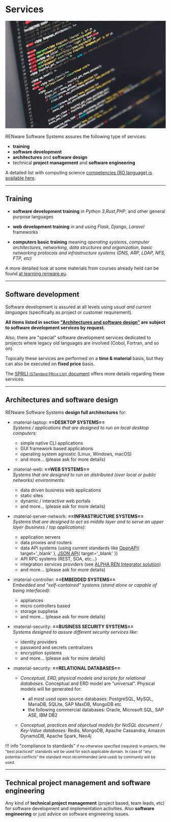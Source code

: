 # Services

![codind pict](pictures/software_1280.jpg)

RENware Software Systems assures the following type of services:

* **training**
* **software development**
* **architectures** and **software design**
* technical **project management** and **software engineering**


A detailed list with computing science [competencies (RO language) is available here](competente.md).




---
## Training

* **software development training** in *Python 3*,*Rust*,*PHP*, and other general purpose languages

* **web development training** in and using *Flask*, *Django*, *Laravel* frameworks

* **computers basic training** meaning *operating systems*, *computer architectures*, *networking*, *data structures and organization*, *basic networking protocols and infrastructure systems (DNS, ARP, LDAP, NFS, FTP, etc)*


A more detailed look at some materials from courses already held can be found [at learning.renware.eu](http://learning.renware.eu).




---
## Software development

Software development is assured at all levels using *usual and current languages* (specifically as project or customer requirement).

**All items listed in section ["Architectures and software design"](#architectures-and-software-design) are subject to software development services by request**.

Also, there are "special" software development services dedicated to projects where legacy old languages are involved (Cobol, Fortran, and so on).

Topically these services are performed on a **time & material** basis, but they can also be executed on **fixed price** basis.

The [SPRILI <small>(STandard PRice LIst)</small> document](ready-made-docs/RENware_SPRILI_Standard_Price_List_EN.pdf) offers more details regarding these services.




---
## Architectures and software design

RENware Software Systems **design full architectures** for:

<div class="grid cards" markdown>

- :material-laptop: **==DESKTOP SYSTEMS==**<br>
    _Systems / applications that are designed to run on local desktop computers:_
    * simple native CLI applications
    * GUI framework based applications
    * operating system agnostic (Linux, Windows, macOS)
    * and more... (please ask for more details)


- :material-web: **==WEB SYSTEMS==**<br>
    _Systems that are designed to run on distributed (over local or public networks) environments:_
    * data driven business web applications
    * static sites
    * dynamic / interactive web portals
    * and more... (please ask for more details)


- :material-server-network: **==INFRASTRUCTURE SYSTEMS==**<br>
    _Systems that are designed to act as middle layer and to serve an upper layer (business / top applications):_
    * application servers
    * data proxies and routers
    * data API systems (using current standards like [OpenAPI](https://www.openapis.org/){ target='_blank' }, [JSON API](https://jsonapi.org/){ target='_blank' })
    * API RPC systems (REST, SOA, etc...)
    * integration services providers (see [ALPHA REN Integrator solution](http://arint.renware.eu))
    * and more... (please ask for more details)


- :material-controller: **==EMBEDDED SYSTEMS==**<br>
    _Embedded and "self-contained" systems (stand alone or capable of being interfaced):_
    * appliances
    * micro controllers based
    * storage suppliesa
    * and more... (please ask for more details)


- :material-security: **==BUSINESS SECURITY SYSTEMS==**<br>
    _Systems designed to assure different security services like:_
    * identity providers
    * password and secrets centralizers
    * encryption systems
    * and more... (please ask for more details)


- :material-security: **==RELATIONAL DATABASES==**<br>
    * _Conceptual, ERD, physical models and scripts for relational databases._ Conceptual and ERD model are "universal". Physical models will be generated for:
        * all most used open source databases: PostgreSQL, MySQL, MariaDB, SQLite, SAP MaxDB, MongoDB etc
        * the following commercial databases: Oracle, Microsoft SQL, SAP ASE, IBM DB2

    * _Conceptual, practices and objectual models for NoSQL document / Key-Value databases:_ Redis, MongoDB, Apache Cassandra, Amazon DynamoDB, Apache Spark, Neo4j


</div>




!!! info "compliance to standards"
    <small markdown>If no otherwise specified (required) in projects, the "best practiced" standards will be used for each applicable domain. In case of "any potential conflicts" the standard most recommended (and used) by community will be used.</small>





---
## Technical project management and software engineering

Any kind of **technical project management** (project based, team leads, etc) for software development and implementation activities. Also **software engineering** or just advice on software engineering issues.






